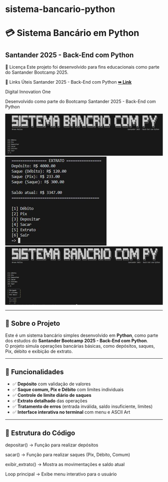 # sistema-bancario-python

# 💳 Sistema Bancário em Python


   
## Santander 2025 - Back-End com Python 
📄 Licença
Este projeto foi desenvolvido para fins educacionais como parte do Santander Bootcamp 2025.

🔗 Links Úteis
Santander 2025 - Back-End com Python <a href="https://web.dio.me/track/santander-2025-python-back-end"><strong>➥ Link </strong></a>

Digital Innovation One

Desenvolvido como parte do Bootcamp Santander 2025 - Back-End com Python




![Banner 1](banner1.JPG)
![Banner 2](banner2.JPG)
![Banner 3](banner3.JPG)



---

## 📌 Sobre o Projeto
Este é um sistema bancário simples desenvolvido em **Python**, como parte dos estudos do **Santander Bootcamp 2025 - Back-End com Python**.  
O projeto simula operações bancárias básicas, como depósitos, saques, Pix, débito e exibição de extrato.

---

## 🚀 Funcionalidades
- ✅ **Depósito** com validação de valores  
- ✅ **Saque comum, Pix e Débito** com limites individuais  
- ✅ **Controle de limite diário de saques**  
- ✅ **Extrato detalhado** das operações  
- ✅ **Tratamento de erros** (entrada inválida, saldo insuficiente, limites)  
- ✅ **Interface interativa no terminal** com menu e ASCII Art  

---

## 📂 Estrutura do Código

depositar() → Função para realizar depósitos

sacar() → Função para realizar saques (Pix, Débito, Comum)

exibir_extrato() → Mostra as movimentações e saldo atual

Loop principal → Exibe menu interativo para o usuário
